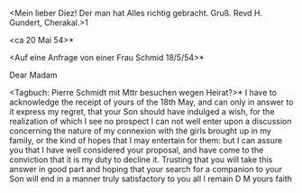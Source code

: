 <Mein lieber Diez! Der man hat Alles richtig gebracht. Gruß. Revd H. Gundert, Cherakal.>1

 <ca 20 Mai 54>*

<Auf eine Anfrage von einer Frau Schmid 18/5/54>*

Dear Madam

<Tagbuch: Pierre Schmidt mit Mttr besuchen wegen Heirat?>*
I have to acknowledge the receipt of yours of the 18th May, and can only in answer to it express my regret, that your Son should have indulged a wish, for the realization of which I see no prospect I can not well enter upon a discussion concerning the nature of my connexion with the girls brought up in my family, or the kind of hopes that I may entertain for them: but I can assure you that I have well considered your proposal, and have come to the conviction that it is my duty to decline it. Trusting that you will take this answer in good part and hoping that your search for a companion to your Son will end in a manner truly satisfactory to you all I remain  D M
 yours faith

